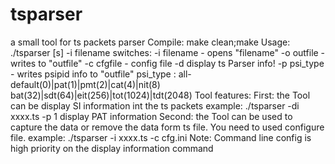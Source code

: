 # tsparser
a small tool for ts packets parser
Compile:
	make clean;make
Usage: ./tsparser [s] -i filename
	switches:
	-i filename - opens "filename"
	-o outfile  - writes to "outfile"
	-c cfgfile  - config file 
	-d display ts Parser info!
	-p psi_type  - writes psipid info to "outfile"
	   psi_type : all-default(0)|pat(1)|pmt(2)|cat(4)|nit(8)
	             bat(32)|sdt(64)|eit(256)|tot(1024)|tdt(2048)
Tool features:
First:
    the Tool can be display SI information int the ts packets
	example:
	./tsparser -di xxxx.ts -p 1
	display PAT information
Second:
	the Tool can be used to capture the data or remove the data form ts file. You need to used configure file.
	example:
	./tsparser -i xxxx.ts -c cfg.ini
Note:
	Command line config is high priority on the display information command
